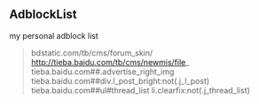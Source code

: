## AdblockList

my personal adblock list  

> bdstatic.com/tb/cms/forum_skin/  
> http://tieba.baidu.com/tb/cms/newmis/file_  
> tieba.baidu.com##.advertise_right_img  
> tieba.baidu.com##div.l_post_bright:not(.j_l_post)  
> tieba.baidu.com##ul#thread_list li.clearfix:not(.j_thread_list)